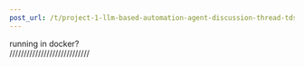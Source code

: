 ```yaml
---
post_url: /t/project-1-llm-based-automation-agent-discussion-thread-tds-jan-2025/164277/161
---
```

running in docker?  
////////////////////////////